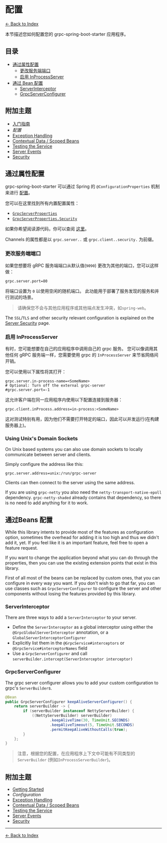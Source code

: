 # 配置

[<- Back to Index](../index.md)

本节描述您如何配置您的 grpc-spring-boot-starter 应用程序。

## 目录 <!-- omit in toc -->

- [通过属性配置](#configuration-via-properties)
  - [更改服务端端口](#changing-the-server-port)
  - [启用 InProcessServer](#enabling-the-inprocessserver)
- [通过 Bean 配置](#configuration-via-beans)
  - [ServerInterceptor](#serverinterceptor)
  - [GrpcServerConfigurer](#grpcserverconfigurer)

## 附加主题 <!-- omit in toc -->

- [入门指南](getting-started.md)
- *配置*
- [Exception Handling](exception-handling.md)
- [Contextual Data / Scoped Beans](contextual-data.md)
- [Testing the Service](testing.md)
- [Server Events](events.md)
- [Security](security.md)

## 通过属性配置

grpc-spring-boot-starter 可以通过 Spring 的 `@ConfigurationProperties` 机制来进行 [配置](https://docs.spring.io/spring-boot/docs/current/reference/html/boot-features-external-config.html)。

您可以在这里找到所有内置配置属性：

- [`GrpcServerProperties`](https://javadoc.io/page/net.devh/grpc-server-spring-boot-autoconfigure/latest/net/devh/boot/grpc/server/config/GrpcServerProperties.html)
- [`GrpcServerProperties.Security`](https://javadoc.io/page/net.devh/grpc-server-spring-boot-autoconfigure/latest/net/devh/boot/grpc/server/config/GrpcServerProperties.Security.html)

如果你希望阅读源代码，你可以查阅 [这里](https://github.com/yidongnan/grpc-spring-boot-starter/blob/master/grpc-server-spring-boot-autoconfigure/src/main/java/net/devh/boot/grpc/server/config/GrpcServerProperties.java#L50)。

Channels 的属性都是以 `grpc.server..` 或 `grpc.client..security.` 为前缀。

### 更改服务端端口

如果您想要将 gRPC 服务端端口从默认值(`9090`) 更改为其他的端口，您可以这样做：

````properties
grpc.server.port=80
````

将端口设置为 `0` 以使用空闲的随机端口。 此功能用于部署了服务发现的服务和并行测试的场景。

> 请确保您不会与其他应用程序或其他端点发生冲突，如`spring-web`。

The `SSL`/`TLS` and other security relevant configuration is explained on the [Server Security](security.md) page.

### 启用 InProcessServer

有时，您可能想要在自己的应用程序中调用自己的 grpc 服务。 您可以像调用其他任何 gRPC 服务端一样，您需要使用 grpc 的 `InProcessServer` 来节省网络间开销。

您可以使用以下属性将其打开：

````properties
grpc.server.in-process-name=<SomeName>
# Optional: Turn off the external grpc-server
#grpc.server.port=-1
````

这允许客户端在同一应用程序内使用以下配置连接到服务器：

````properties
grpc.client.inProcess.address=in-process:<SomeName>
````

这对测试特别有用，因为他们不需要打开特定的端口，因此可以并发运行(在构建 服务器上)。

### Using Unix's Domain Sockets

On Unix based systems you can also use domain sockets to locally communicate between server and clients.

Simply configure the address like this:

````properties
grpc.server.address=unix:/run/grpc-server
````

Clients can then connect to the server using the same address.

If you are using `grpc-netty` you also need the `netty-transport-native-epoll` dependency. `grpc-netty-shaded` already contains that dependency, so there is no need to add anything for it to work.

## 通过Beans 配置

While this library intents to provide most of the features as configuration option, sometimes the overhead for adding it is too high and thus we didn't add it, yet. If you feel like it is an important feature, feel free to open a feature request.

If you want to change the application beyond what you can do through the properties, then you can use the existing extension points that exist in this library.

First of all most of the beans can be replaced by custom ones, that you can configure in every way you want. If you don't wish to go that far, you can use classes such as `GrpcServerConfigurer` to configure the server and other components without losing the features provided by this library.

### ServerInterceptor

There are three ways to add a `ServerInterceptor` to your server.

- Define the `ServerInterceptor` as a global interceptor using either the `@GrpcGlobalServerInterceptor` annotation, or a `GlobalServerInterceptorConfigurer`
- Explicitly list them in the `@GrpcService#interceptors` or `@GrpcService#interceptorNames` field
- Use a `GrpcServerConfigurer` and call `serverBuilder.intercept(ServerInterceptor interceptor)`

### GrpcServerConfigurer

The grpc server configurer allows you to add your custom configuration to grpc's `ServerBuilder`s.

````java
@Bean
public GrpcServerConfigurer keepAliveServerConfigurer() {
    return serverBuilder -> {
        if (serverBuilder instanceof NettyServerBuilder) {
            ((NettyServerBuilder) serverBuilder)
                    .keepAliveTime(30, TimeUnit.SECONDS)
                    .keepAliveTimeout(5, TimeUnit.SECONDS)
                    .permitKeepAliveWithoutCalls(true);
        }
    };
}
````

> 注意，根据您的配置，在应用程序上下文中可能有不同类型的 `ServerBuilder` (例如`InProcessServerBuilder`)。

## 附加主题 <!-- omit in toc -->

- [Getting Started](getting-started.md)
- *Configuration*
- [Exception Handling](exception-handling.md)
- [Contextual Data / Scoped Beans](contextual-data.md)
- [Testing the Service](testing.md)
- [Server Events](events.md)
- [Security](security.md)

----------

[<- Back to Index](../index.md)
